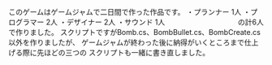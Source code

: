 このゲームはゲームジャムで二日間で作った作品です。
・プランナー   1人
・プログラマー 2人
・デザイナー   2人
・サウンド     1人
　　　　　　　　　　の計6人で作りました。
スクリプトですがBomb.cs、BombBullet.cs、BombCreate.cs以外を作りましたが、
ゲームジャムが終わった後に納得がいくところまで仕上げる際に先ほどの三つの
スクリプトも一緒に書き直しました。